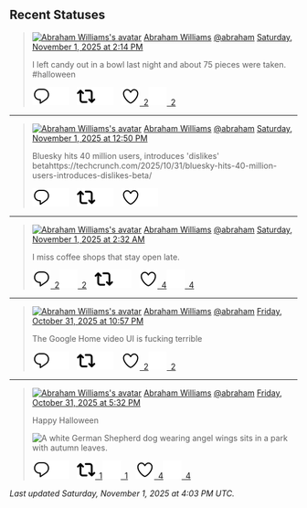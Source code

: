 ## Recent Statuses

> <a href="https://indieweb.social/@abraham"><img alt="Abraham Williams's avatar" src="https://cdn.masto.host/indiewebsocial/accounts/avatars/109/292/540/382/343/163/original/d00f2e03ce9c85b1.jpg" height="24" width="24" ></a> [Abraham Williams](https://indieweb.social/@abraham) [@abraham](https://indieweb.social/@abraham) [Saturday, November 1, 2025 at 2:14 PM](https://indieweb.social/@abraham/115474854595151159)
>
> I left candy out in a bowl last night and about 75 pieces were taken. #halloween
>
> [![Reply](./images/reply_light.svg#gh-light-mode-only "Reply")](https://indieweb.social/@abraham/115474854595151159#gh-light-mode-only)[![Reply](./images/reply.svg#gh-dark-mode-only "Reply")](https://indieweb.social/@abraham/115474854595151159#gh-dark-mode-only)&emsp;[![Boost](./images/retweet_light.svg#gh-light-mode-only "Boost")](https://indieweb.social/@abraham/115474854595151159#gh-light-mode-only)[![Boost](./images/retweet.svg#gh-dark-mode-only "Boost")](https://indieweb.social/@abraham/115474854595151159#gh-dark-mode-only)&emsp;[![Favorite](./images/like_light.svg#gh-light-mode-only "Favorite")&ensp;2](https://indieweb.social/@abraham/115474854595151159#gh-light-mode-only)[![Favorite](./images/like.svg#gh-dark-mode-only "Favorite")&ensp;2](https://indieweb.social/@abraham/115474854595151159#gh-dark-mode-only)


---

> <a href="https://indieweb.social/@abraham"><img alt="Abraham Williams's avatar" src="https://cdn.masto.host/indiewebsocial/accounts/avatars/109/292/540/382/343/163/original/d00f2e03ce9c85b1.jpg" height="24" width="24" ></a> [Abraham Williams](https://indieweb.social/@abraham) [@abraham](https://indieweb.social/@abraham) [Saturday, November 1, 2025 at 12:50 PM](https://indieweb.social/@abraham/115474524295915465)
>
> Bluesky hits 40 million users, introduces &#39;dislikes&#39; betahttps://techcrunch.com/2025/10/31/bluesky-hits-40-million-users-introduces-dislikes-beta/
>
> [![Reply](./images/reply_light.svg#gh-light-mode-only "Reply")](https://indieweb.social/@abraham/115474524295915465#gh-light-mode-only)[![Reply](./images/reply.svg#gh-dark-mode-only "Reply")](https://indieweb.social/@abraham/115474524295915465#gh-dark-mode-only)&emsp;[![Boost](./images/retweet_light.svg#gh-light-mode-only "Boost")](https://indieweb.social/@abraham/115474524295915465#gh-light-mode-only)[![Boost](./images/retweet.svg#gh-dark-mode-only "Boost")](https://indieweb.social/@abraham/115474524295915465#gh-dark-mode-only)&emsp;[![Favorite](./images/like_light.svg#gh-light-mode-only "Favorite")](https://indieweb.social/@abraham/115474524295915465#gh-light-mode-only)[![Favorite](./images/like.svg#gh-dark-mode-only "Favorite")](https://indieweb.social/@abraham/115474524295915465#gh-dark-mode-only)


---

> <a href="https://indieweb.social/@abraham"><img alt="Abraham Williams's avatar" src="https://cdn.masto.host/indiewebsocial/accounts/avatars/109/292/540/382/343/163/original/d00f2e03ce9c85b1.jpg" height="24" width="24" ></a> [Abraham Williams](https://indieweb.social/@abraham) [@abraham](https://indieweb.social/@abraham) [Saturday, November 1, 2025 at 2:32 AM](https://indieweb.social/@abraham/115472096308490142)
>
> I miss coffee shops that stay open late.
>
> [![Reply](./images/reply_light.svg#gh-light-mode-only "Reply")&ensp;2](https://indieweb.social/@abraham/115472096308490142#gh-light-mode-only)[![Reply](./images/reply.svg#gh-dark-mode-only "Reply")&ensp;2](https://indieweb.social/@abraham/115472096308490142#gh-dark-mode-only)&emsp;[![Boost](./images/retweet_light.svg#gh-light-mode-only "Boost")](https://indieweb.social/@abraham/115472096308490142#gh-light-mode-only)[![Boost](./images/retweet.svg#gh-dark-mode-only "Boost")](https://indieweb.social/@abraham/115472096308490142#gh-dark-mode-only)&emsp;[![Favorite](./images/like_light.svg#gh-light-mode-only "Favorite")&ensp;4](https://indieweb.social/@abraham/115472096308490142#gh-light-mode-only)[![Favorite](./images/like.svg#gh-dark-mode-only "Favorite")&ensp;4](https://indieweb.social/@abraham/115472096308490142#gh-dark-mode-only)


---

> <a href="https://indieweb.social/@abraham"><img alt="Abraham Williams's avatar" src="https://cdn.masto.host/indiewebsocial/accounts/avatars/109/292/540/382/343/163/original/d00f2e03ce9c85b1.jpg" height="24" width="24" ></a> [Abraham Williams](https://indieweb.social/@abraham) [@abraham](https://indieweb.social/@abraham) [Friday, October 31, 2025 at 10:57 PM](https://indieweb.social/@abraham/115471248639228746)
>
> The Google Home video UI is fucking terrible
>
> [![Reply](./images/reply_light.svg#gh-light-mode-only "Reply")](https://indieweb.social/@abraham/115471248639228746#gh-light-mode-only)[![Reply](./images/reply.svg#gh-dark-mode-only "Reply")](https://indieweb.social/@abraham/115471248639228746#gh-dark-mode-only)&emsp;[![Boost](./images/retweet_light.svg#gh-light-mode-only "Boost")](https://indieweb.social/@abraham/115471248639228746#gh-light-mode-only)[![Boost](./images/retweet.svg#gh-dark-mode-only "Boost")](https://indieweb.social/@abraham/115471248639228746#gh-dark-mode-only)&emsp;[![Favorite](./images/like_light.svg#gh-light-mode-only "Favorite")&ensp;2](https://indieweb.social/@abraham/115471248639228746#gh-light-mode-only)[![Favorite](./images/like.svg#gh-dark-mode-only "Favorite")&ensp;2](https://indieweb.social/@abraham/115471248639228746#gh-dark-mode-only)


---

> <a href="https://indieweb.social/@abraham"><img alt="Abraham Williams's avatar" src="https://cdn.masto.host/indiewebsocial/accounts/avatars/109/292/540/382/343/163/original/d00f2e03ce9c85b1.jpg" height="24" width="24" ></a> [Abraham Williams](https://indieweb.social/@abraham) [@abraham](https://indieweb.social/@abraham) [Friday, October 31, 2025 at 5:32 PM](https://indieweb.social/@abraham/115469970359767743)
>
> Happy Halloween
>
> ![A white German Shepherd dog wearing angel wings sits in a park with autumn leaves.](https://cdn.masto.host/indiewebsocial/media_attachments/files/115/469/969/709/637/400/original/d3f0539e0f332dee.jpg)
>
> [![Reply](./images/reply_light.svg#gh-light-mode-only "Reply")](https://indieweb.social/@abraham/115469970359767743#gh-light-mode-only)[![Reply](./images/reply.svg#gh-dark-mode-only "Reply")](https://indieweb.social/@abraham/115469970359767743#gh-dark-mode-only)&emsp;[![Boost](./images/retweet_light.svg#gh-light-mode-only "Boost")&ensp;1](https://indieweb.social/@abraham/115469970359767743#gh-light-mode-only)[![Boost](./images/retweet.svg#gh-dark-mode-only "Boost")&ensp;1](https://indieweb.social/@abraham/115469970359767743#gh-dark-mode-only)&emsp;[![Favorite](./images/like_light.svg#gh-light-mode-only "Favorite")&ensp;4](https://indieweb.social/@abraham/115469970359767743#gh-light-mode-only)[![Favorite](./images/like.svg#gh-dark-mode-only "Favorite")&ensp;4](https://indieweb.social/@abraham/115469970359767743#gh-dark-mode-only)


_Last updated Saturday, November 1, 2025 at 4:03 PM UTC._
